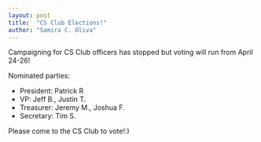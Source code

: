 ```yaml
---
layout: post
title:  "CS Club Elections!"
author: "Samira C. Oliva"
---
```


Campaigning for CS Club officers has stopped but
voting will run from  April 24-26! 

Nominated parties:

* President: Patrick R
* VP: Jeff B., Justin T. 
* Treasurer: Jeremy M., Joshua F.
* Secretary: Tim S. 

Please come to the CS Club to vote!:)


